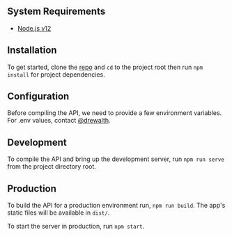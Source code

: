 ## System Requirements

- [Node.js v12](https://nodejs.org/en/)

## Installation

To get started, clone the [repo](https://github.com/AmericanWhitewater/wh2o-vue) and `cd` to the project root then run `npm install` for project dependencies.

## Configuration

Before compiling the API, we need to provide a few environment variables. For .env values, contact [@drewalth](https://github.com/drewalth).

## Development

To compile the API and bring up the development server, run `npm run serve` from the project directory root.

## Production

To build the API for a production environment run, `npm run build`. The app's static files will be available in `dist/`.

To start the server in production, run `npm start`.
